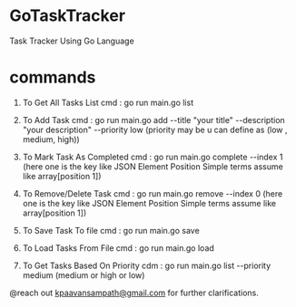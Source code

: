 # GoTaskTracker
Task Tracker Using Go Language

# commands
1) To Get All Tasks List 
cmd : go run main.go list

2) To Add Task
cmd : go run main.go add --title "your title" --description "your description" --priority low
(priority may be u can define as (low , medium, high))

3) To Mark Task As Completed
cmd : go run main.go complete --index 1
 (here one is the key like JSON Element Position Simple terms assume like array[position 1])

4) To Remove/Delete Task
cmd : go run main.go remove --index 0 
(here one is the key like JSON Element Position Simple terms assume like array[position 1])
 
5) To Save Task To file
cmd : go run main.go save

6) To Load Tasks From File
cmd : go run main.go load 

7) To Get Tasks Based On Priority
cdm : go run main.go list --priority medium
(medium or high or low)


@reach out kpaavansampath@gmail.com for further clarifications.

